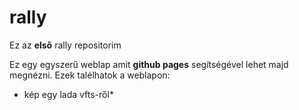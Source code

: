 # rally
Ez az **első** rally repositorim

Ez egy egyszerű weblap amit **github pages** segítségével lehet majd megnézni.
Ezek talélhatok a weblapon:
* kép egy lada vfts-ről*

